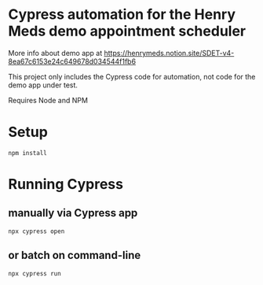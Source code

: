 # Cypress automation for the Henry Meds demo appointment scheduler 
More info about demo app at https://henrymeds.notion.site/SDET-v4-8ea67c6153e24c649678d034544f1fb6 

This project only includes the Cypress code for automation, not code for the demo app under test. 

Requires Node and NPM

# Setup
```shell
npm install
```

# Running Cypress
## manually via Cypress app
``` shell
npx cypress open
```
## or batch on command-line 
``` shell
npx cypress run
```
